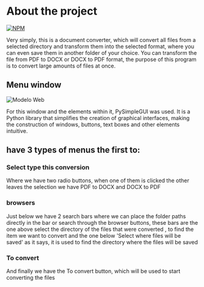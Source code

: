 # About the project
[![NPM](https://img.shields.io/npm/l/react)](https://github.com/AContesini/dlist/tree/main) 

Very simply, this is a document converter, which will convert all files from a selected directory and transform them into the selected format, where you can even save them in another folder of your choice.
You can transform the file from PDF to DOCX or DOCX to PDF format, the purpose of this program is to convert large amounts of files at once.

## Menu window
![Modelo Web](https://github.com/AContesini/asstes_img/blob/main/Sem%20t%C3%ADtulo.jpg)

For this window and the elements within it, PySimpleGUI was used. It is a Python library that simplifies the creation of graphical interfaces, making the construction of windows, buttons, text boxes and other elements intuitive.

## have 3 types of menus the first to:
### Select type this conversion
Where we have two radio buttons, when one of them is clicked the other leaves the selection we have PDF to DOCX and DOCX to PDF

### browsers

Just below we have 2 search bars where we can place the folder paths directly in the bar or search through the browser buttons, these bars are the one above select the directory of the files that were converted , to find the item we want to convert and the one below 'Select where files will be saved' as it says, it is used to find the directory where the files will be saved

### To convert

And finally we have the To convert button, which will be used to start converting the files


